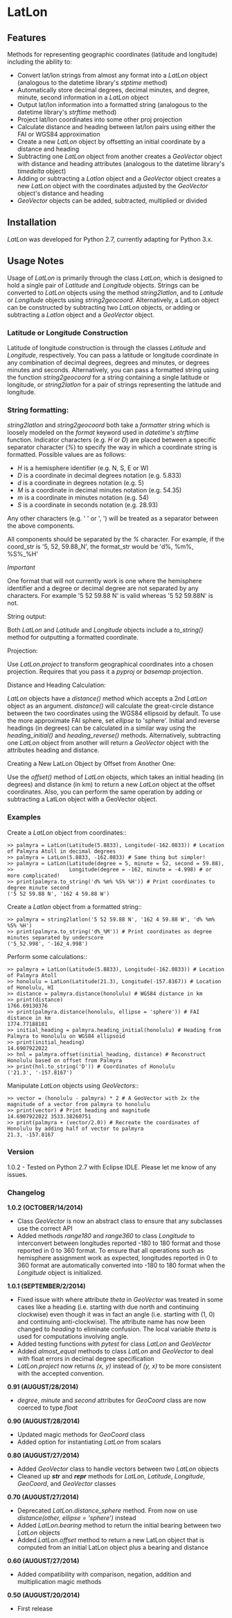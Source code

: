 
# LatLon

## Features

Methods for representing geographic coordinates (latitude and longitude) including the ability to:
    
* Convert lat/lon strings from almost any format into a *LatLon* object (analogous to the datetime 
  library's *stptime* method)
* Automatically store decimal degrees, decimal minutes, and degree, minute, second information in 
  a *LatLon* object
* Output lat/lon information into a formatted string (analogous to the datetime library's *strftime* 
  method)
* Project lat/lon coordinates into some other proj projection
* Calculate distance and heading between lat/lon pairs using either the FAI or WGS84 approximation 
* Create a new *LatLon* object by offsetting an initial coordinate by a distance and heading
* Subtracting one *LatLon* object from another creates a *GeoVector* object with distance and heading 
  attributes (analogous to the datetime library's *timedelta* object)
* Adding or subtracting a *Latlon* object and a *GeoVector* object creates a new *LatLon* object with 
  the coordinates adjusted by the *GeoVector* object's distance and heading
* *GeoVector* objects can be added, subtracted, multiplied or divided

## Installation

*LatLon* was developed for Python 2.7, currently adapting for Python 3.x.  

## Usage Notes

Usage of *LatLon* is primarily through the class *LatLon*, which is designed to hold a single pair of 
*Latitude* and *Longitude* objects. Strings can be converted to *LatLon* objects using the method 
*string2latlon*, and to *Latitude* or *Longitude* objects using *string2geocoord*. Alternatively, a LatLon 
object can be constructed by subtracting two *LatLon* objects, or adding or subtracting a *Latlon* object 
and a *GeoVector* object.

### Latitude or Longitude Construction

Latitude of longitude construction is through the classes *Latitude* and *Longitude*, respectively. You can 
pass a latitude or longitude coordinate in any combination of decimal degrees, degrees and minutes, or 
degrees minutes and seconds. Alternatively, you can pass a formatted string using the function *string2geocoord* 
for a string containing a single latitude or longitude, or *string2latlon* for a pair of strings representing 
the latitude and longitude.

### String formatting:

*string2latlon* and *string2geocoord* both take a *formatter* string which is loosely modeled on the *format* 
keyword used in *datetime's* *strftime* function. Indicator characters (e.g. *H* or *D*) are placed between 
a specific separator character (*%*) to specify the way in which a coordinate string is formatted. Possible 
values are as follows:
          
* *H* is a hemisphere identifier (e.g. N, S, E or W)
* *D* is a coordinate in decimal degrees notation (e.g. 5.833)
* *d* is a coordinate in degrees notation (e.g. 5)
* *M* is a coordinate in decimal minutes notation (e.g. 54.35)
* *m* is a coordinate in minutes notation (e.g. 54)
* *S* is a coordinate in seconds notation (e.g. 28.93)

Any other characters (e.g. ' ' or ', ') will be treated as a separator between the above components.

All components should be separated by the *%* character. For example, if the coord_str is '5, 52, 
59.88_N', the format_str would be 'd%, %m%, %S%_%H'

*Important*

One format that will not currently work is one where the hemisphere identifier and a degree or decimal degree 
are not separated by any characters. For example  '5 52 59.88 N' is valid whereas '5 52 59.88N' is not.

String output:

Both *LatLon* and *Latitude* and *Longitude* objects include a *to_string()* method for outputting a formatted 
coordinate.

Projection:

Use *LatLon.project* to transform geographical coordinates into a chosen projection. Requires that you pass it a 
*pyproj* or *basemap* projection.

Distance and Heading Calculation:

*LatLon* objects have a *distance()* method which accepts a 2nd *LatLon* object as an argument. *distance()* will 
calculate the great-circle distance between the two coordinates using the WGS84 ellipsoid by default. To use the 
more approximate FAI sphere, set *ellipse* to 'sphere'. Initial and reverse headings (in degrees) can be calculated 
in a similar way using the *heading_initial()* and *heading_reverse()* methods. Alternatively, subtracting one 
*LatLon* object from another will return a *GeoVector* object with the attributes heading and distance.

Creating a New LatLon Object by Offset from Another One:

Use the *offset()* method of *LatLon* objects, which takes an initial heading (in degrees) and distance (in km) to 
return a new *LatLon* object at the offset coordinates. Also, you can perform the same operation by adding or 
subtracting a LatLon object with a GeoVector object.

### Examples

Create a *LatLon* object from coordinates::

    >> palmyra = LatLon(Latitude(5.8833), Longitude(-162.0833)) # Location of Palmyra Atoll in decimal degrees
    >> palmyra = LatLon(5.8833, -162.0833) # Same thing but simpler!
    >> palmyra = LatLon(Latitude(degree = 5, minute = 52, second = 59.88), 
    >>                  Longitude(degree = -162, minute = -4.998) # or more complicated!
    >> print(palmyra.to_string('d% %m% %S% %H')) # Print coordinates to degree minute second
    ('5 52 59.88 N', '162 4 59.88 W')

Create a *Latlon* object from a formatted string::

    >> palmyra = string2latlon('5 52 59.88 N', '162 4 59.88 W', 'd% %m% %S% %H')
    >> print(palmyra.to_string('d%_%M')) # Print coordinates as degree minutes separated by underscore
    ('5_52.998', '-162_4.998')

Perform some calculations::

    >> palmyra = LatLon(Latitude(5.8833), Longitude(-162.0833)) # Location of Palmyra Atoll
    >> honolulu = LatLon(Latitude(21.3), Longitude(-157.8167)) # Location of Honolulu, HI
    >> distance = palmyra.distance(honolulu) # WGS84 distance in km
    >> print(distance)
    1766.69130376
    >> print(palmyra.distance(honolulu, ellipse = 'sphere')) # FAI distance in km
    1774.77188181
    >> initial_heading = palmyra.heading_initial(honolulu) # Heading from Palmyra to Honolulu on WGS84 ellipsoid
    >> print(initial_heading)
    14.6907922022
    >> hnl = palmyra.offset(initial_heading, distance) # Reconstruct Honolulu based on offset from Palmyra
    >> print(hnl.to_string('D')) # Coordinates of Honolulu
    ('21.3', '-157.8167')
    
Manipulate *LatLon* objects using *GeoVectors*::

    >> vector = (honolulu - palmyra) * 2 # A GeoVector with 2x the magnitude of a vector from palmyra to honolulu
    >> print(vector) # Print heading and magnitude
    14.6907922022 3533.38260751
    >> print(palmyra + (vector/2.0)) # Recreate the coordinates of Honolulu by adding half of vector to palmyra
    21.3, -157.8167
    
### Version

1.0.2 - Tested on Python 2.7 with Eclipse IDLE. Please let me know of any issues.

### Changelog

**1.0.2 (OCTOBER/14/2014)**

* Class *GeoVector* is now an abstract class to ensure that any subclasses use the correct API
* Added methods *range180* and *range360* to class *Longitude* to interconvert between longitudes reported -180
  to 180 format and those reported in 0 to 360 format. To ensure that all operations such as hemisphere assignment
  work as expected, longitudes reported in 0 to 360 format are automatically converted into -180 to 180 format
  when the *Longitude* object is initialized.

**1.0.1 (SEPTEMBER/2/2014)**

* Fixed issue with where attribute *theta* in *GeoVector* was treated in some cases like a heading (i.e. starting 
  with due north and continuing clockwise) even though it was in fact an angle (i.e. starting with (1, 0) and 
  continuing anti-clockwise). The attribute name has now been changed to *heading* to eliminate confusion. The 
  local variable *theta* is used for computations involving angle.
* Added testing functions with *pytest* for class *LatLon* and *GeoVector*
* Added *almost_equal* methods to class *LatLon* and *GeoVector* to deal with float errors in decimal degree 
  specification
* *LatLon.project* now returns *(x, y)* instead of *(y, x)* to be more consistent with the accepted convention.

**0.91 (AUGUST/28/2014)**

* *degree*, *minute* and *second* attributes for *GeoCoord* class are now coerced to type *float*

**0.90 (AUGUST/28/2014)**

* Updated magic methods for *GeoCoord* class
* Added option for instantiating *LatLon* from scalars

**0.80 (AUGUST/27/2014)**

* Added *GeoVector* class to handle vectors between two *LatLon* objects
* Cleaned up *__str__* and *__repr__* methods for *LatLon*, *Latitude*, *Longitude*, *GeoCoord*, and *GeoVector* 
  classes

**0.70 (AUGUST/27/2014)**

* Deprecated *LatLon.distance_sphere* method. From now on use *distance(other, ellipse = 'sphere')* instead
* Added *LatLon.bearing* method to return the initial bearing between two *LatLon* objects
* Added *LatLon.offset* method to return a new LatLon object that is computed from an initial LatLon object plus 
  a bearing and distance

**0.60 (AUGUST/27/2014)**

* Added compatibility with comparison, negation, addition and multiplication magic methods

**0.50 (AUGUST/20/2014)**

* First release
